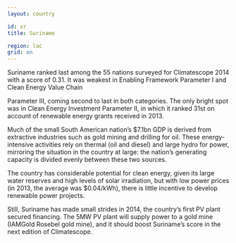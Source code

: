 ```yaml
---
layout: country

id: sr
title: Suriname

region: lac
grid: on
---
```

Suriname ranked last among the 55 nations surveyed for Climatescope 2014 with a score of 0.31. It was weakest in Enabling Framework Parameter I and Clean Energy Value Chain

Parameter III, coming second to last in both categories. The only bright spot was in Clean Energy Investment Parameter II, in which it ranked 31st on account of renewable energy grants received in 2013.

Much of the small South American nation’s $7.1bn GDP is derived from extractive industries such as gold mining and drilling for oil. These energy-intensive activities rely on thermal (oil and diesel) and large hydro for power, mirroring the situation in the country at large: the nation’s generating capacity is divided evenly between these two sources.

The country has considerable potential for clean energy, given its large water reserves and high levels of solar irradiation, but with low power prices (in 2013, the average was $0.04/kWh), there is little incentive to develop renewable power projects.

Still, Suriname has made small strides in 2014, the country’s first PV plant secured financing. The 5MW PV plant will supply power to a gold mine (IAMGold Rosebel gold mine), and it should boost Suriname’s score in the next edition of Climatescope.